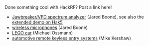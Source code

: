 Done something cool with HackRF?  Post a link here!

* [Jawbreaker/VFD spectrum analyzer](http://www.sharebrained.com/2013/05/21/maker-faire-radio-spectrum-analyzer/) (Jared Boone), see also the [extended demo on Hak5](http://hak5.org/episodes/hak5-1417)
* [wireless microphones](http://www.sharebrained.com/2013/06/15/wireless-microphones-and-hackrf/) (Jared Boone)
* [LEGO car](http://ossmann.blogspot.com/2013/06/hackrf-lego-car.html) (Michael Ossmann)
* [automotive remote keyless entry systems](http://blog.kismetwireless.net/2013/08/playing-with-hackrf-keyfobs.html) (Mike Kershaw)